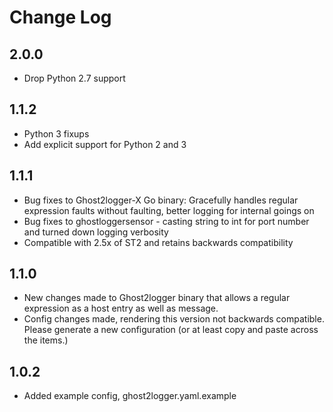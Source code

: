 # Change Log

## 2.0.0

* Drop Python 2.7 support

## 1.1.2

- Python 3 fixups
- Add explicit support for Python 2 and 3

## 1.1.1

- Bug fixes to Ghost2logger-X Go binary: Gracefully handles regular expression faults without faulting, better logging for internal goings on
- Bug fixes to ghostloggersensor - casting string to int for port number and turned down logging verbosity
- Compatible with 2.5x of ST2 and retains backwards compatibility

## 1.1.0

- New changes made to Ghost2logger binary that allows a regular expression as a host entry as well as message.
- Config changes made, rendering this version not backwards compatible. Please generate a new configuration (or at least copy and paste across the items.)

## 1.0.2

- Added example config, ghost2logger.yaml.example
